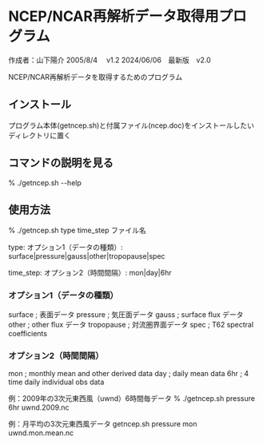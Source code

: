 # NCEP/NCAR再解析データ取得用プログラム

作成者：山下陽介
2005/8/4 　v1.2
2024/06/06　最新版　v2.0　

NCEP/NCAR再解析データを取得するためのプログラム

## インストール

プログラム本体(getncep.sh)と付属ファイル(ncep.doc)をインストールしたい ディレクトリに置く

## コマンドの説明を見る
% ./getncep.sh --help

## 使用方法

% ./getncep.sh type time_step ファイル名

type: オプション1（データの種類）: surface|pressure|gauss|other|tropopause|spec

time_step: オプション2（時間間隔）: mon|day|6hr

### オプション1（データの種類）
surface ;  表面データ
pressure ; 気圧面データ
gauss ; surface flux データ
other ; other flux データ
tropopause ; 対流圏界面データ
spec ; T62 spectral coefficients

### オプション2（時間間隔）
mon ; monthly mean and other derived data
day ; daily mean data
6hr ; 4 time daily individual obs data

例：2009年の3次元東西風（uwnd）6時間毎データ
% ./getncep.sh pressure 6hr uwnd.2009.nc

例：月平均の3次元東西風データ
getncep.sh pressure mon uwnd.mon.mean.nc